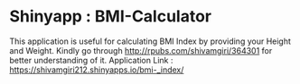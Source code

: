 # Shinyapp : BMI-Calculator

This application is useful for calculating BMI Index by providing your Height and Weight.
Kindly go through http://rpubs.com/shivamgiri/364301 for better understanding of it.
Application Link : https://shivamgiri212.shinyapps.io/bmi-_index/
